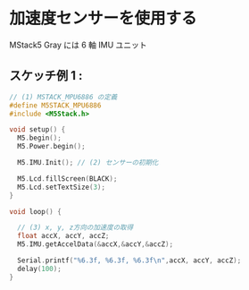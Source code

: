 # 加速度センサーを使用する

MStack5 Gray には 6 軸 IMU ユニット

## スケッチ例 1 : 

````C
// (1) MSTACK_MPU6886 の定義
#define M5STACK_MPU6886
#include <M5Stack.h>

void setup() {
  M5.begin();
  M5.Power.begin();

  M5.IMU.Init(); // (2) センサーの初期化

  M5.Lcd.fillScreen(BLACK);
  M5.Lcd.setTextSize(3);
}

void loop() {

  // (3) x, y, z方向の加速度の取得
  float accX, accY, accZ;
  M5.IMU.getAccelData(&accX,&accY,&accZ);

  Serial.printf("%6.3f, %6.3f, %6.3f\n",accX, accY, accZ);
  delay(100);
}

````

